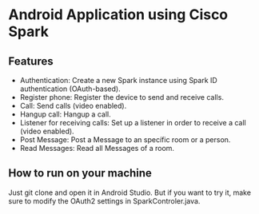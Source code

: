 # Android Application using Cisco Spark
## Features

- Authentication: Create a new Spark instance using Spark ID authentication (OAuth-based).
- Register phone: Register the device to send and receive calls.
- Call: Send calls (video enabled).
- Hangup call: Hangup a call.
- Listener for receiving calls: Set up a listener in order to receive a call (video enabled).
- Post Message: Post a Message to an specífic room or a person.
- Read Messages: Read all Messages of a room.

## How to run on your machine

Just git clone and open it in Android Studio. But if you want to try it, make sure to modify the OAuth2 settings in SparkControler.java.
